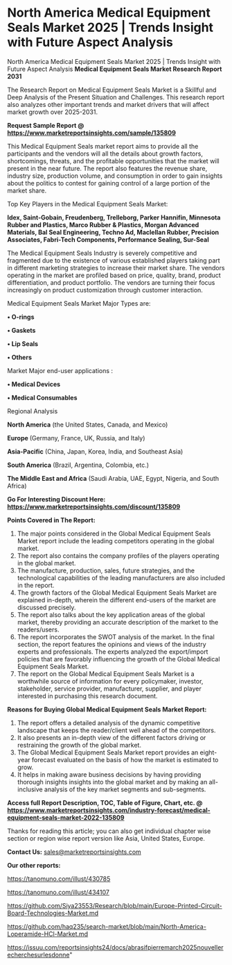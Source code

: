 # North America Medical Equipment Seals Market 2025 | Trends Insight with Future Aspect Analysis
North America Medical Equipment Seals Market 2025 | Trends Insight with Future Aspect Analysis
<strong>Medical Equipment Seals Market Research Report 2031</strong>

The Research Report on Medical Equipment Seals Market is a Skillful and Deep Analysis of the Present Situation and Challenges. This research report also analyzes other important trends and market drivers that will affect market growth over 2025-2031.

<strong>Request Sample Report @ <a href=https://www.marketreportsinsights.com/sample/135809>https://www.marketreportsinsights.com/sample/135809</a></strong>

This Medical Equipment Seals market report aims to provide all the participants and the vendors will all the details about growth factors, shortcomings, threats, and the profitable opportunities that the market will present in the near future. The report also features the revenue share, industry size, production volume, and consumption in order to gain insights about the politics to contest for gaining control of a large portion of the market share.

Top Key Players in the Medical Equipment Seals Market:

<strong>Idex, Saint-Gobain, Freudenberg, Trelleborg, Parker Hannifin, Minnesota Rubber and Plastics, Marco Rubber & Plastics, Morgan Advanced Materials, Bal Seal Engineering, Techno Ad, Maclellan Rubber, Precision Associates, Fabri-Tech Components, Performance Sealing, Sur-Seal</strong>

The Medical Equipment Seals Industry is severely competitive and fragmented due to the existence of various established players taking part in different marketing strategies to increase their market share. The vendors operating in the market are profiled based on price, quality, brand, product differentiation, and product portfolio. The vendors are turning their focus increasingly on product customization through customer interaction.

Medical Equipment Seals Market Major Types are:

<strong>• O-rings

• Gaskets

• Lip Seals

• Others</strong>

Market Major end-user applications :

<strong>• Medical Devices

• Medical Consumables</strong>

Regional Analysis

</u><strong><b>North America</b></strong> (the United States, Canada, and Mexico)

<strong><b>Europe </b></strong>(Germany, France, UK, Russia, and Italy)

<strong><b>Asia-Pacific</b></strong> (China, Japan, Korea, India, and Southeast Asia)

<strong><b>South America</b></strong> (Brazil, Argentina, Colombia, etc.)

<strong><b>The Middle East and Africa</b></strong> (Saudi Arabia, UAE, Egypt, Nigeria, and South Africa)

<strong>Go For Interesting Discount Here: <a href=https://www.marketreportsinsights.com/discount/135809>https://www.marketreportsinsights.com/discount/135809</a></strong>

<strong>Points Covered in The Report:</strong>
<ol>
  <li>The major points considered in the Global Medical Equipment Seals Market report include the leading competitors operating in the global market.</li>
  <li>The report also contains the company profiles of the players operating in the global market.</li>
  <li>The manufacture, production, sales, future strategies, and the technological capabilities of the leading manufacturers are also included in the report.</li>
  <li>The growth factors of the Global Medical Equipment Seals Market are explained in-depth, wherein the different end-users of the market are discussed precisely.</li>
  <li>The report also talks about the key application areas of the global market, thereby providing an accurate description of the market to the readers/users.</li>
  <li>The report incorporates the SWOT analysis of the market. In the final section, the report features the opinions and views of the industry experts and professionals. The experts analyzed the export/import policies that are favorably influencing the growth of the Global Medical Equipment Seals Market.</li>
  <li>The report on the Global Medical Equipment Seals Market is a worthwhile source of information for every policymaker, investor, stakeholder, service provider, manufacturer, supplier, and player interested in purchasing this research document.</li>
</ol>
<strong>Reasons for Buying Global Medical Equipment Seals Market Report:</strong>

<ol>
  <li>The report offers a detailed analysis of the dynamic competitive landscape that keeps the reader/client well ahead of the competitors.</li>
  <li>It also presents an in-depth view of the different factors driving or restraining the growth of the global market.</li>
  <li>The Global Medical Equipment Seals Market report provides an eight-year forecast evaluated on the basis of how the market is estimated to grow.</li>
  <li>It helps in making aware business decisions by having providing thorough insights insights into the global market and by making an all-inclusive analysis of the key market segments and sub-segments.</li>
</ol>
<strong>Access full Report Description, TOC, Table of Figure, Chart, etc. @ <a href=https://www.marketreportsinsights.com/industry-forecast/medical-equipment-seals-market-2022-135809>https://www.marketreportsinsights.com/industry-forecast/medical-equipment-seals-market-2022-135809</a></strong>


Thanks for reading this article; you can also get individual chapter wise section or region wise report version like Asia, United States, Europe.

<strong>Contact Us:</strong>
sales@marketreportsinsights.com

<strong>Our other reports:</strong>

<a href=https://tanomuno.com/illust/430785>https://tanomuno.com/illust/430785</a>

<a href=https://tanomuno.com/illust/434107>https://tanomuno.com/illust/434107</a>

<a href=https://github.com/Siya23553/Research/blob/main/Europe-Printed-Circuit-Board-Technologies-Market.md>https://github.com/Siya23553/Research/blob/main/Europe-Printed-Circuit-Board-Technologies-Market.md</a>

<a href=https://github.com/haq235/search-market/blob/main/North-America-Loperamide-HCl-Market.md>https://github.com/haq235/search-market/blob/main/North-America-Loperamide-HCl-Market.md</a>

<a href=https://issuu.com/reportsinsights24/docs/abrasifpierremarch2025nouvellerecherchesurlesdonne>https://issuu.com/reportsinsights24/docs/abrasifpierremarch2025nouvellerecherchesurlesdonne</a>"
